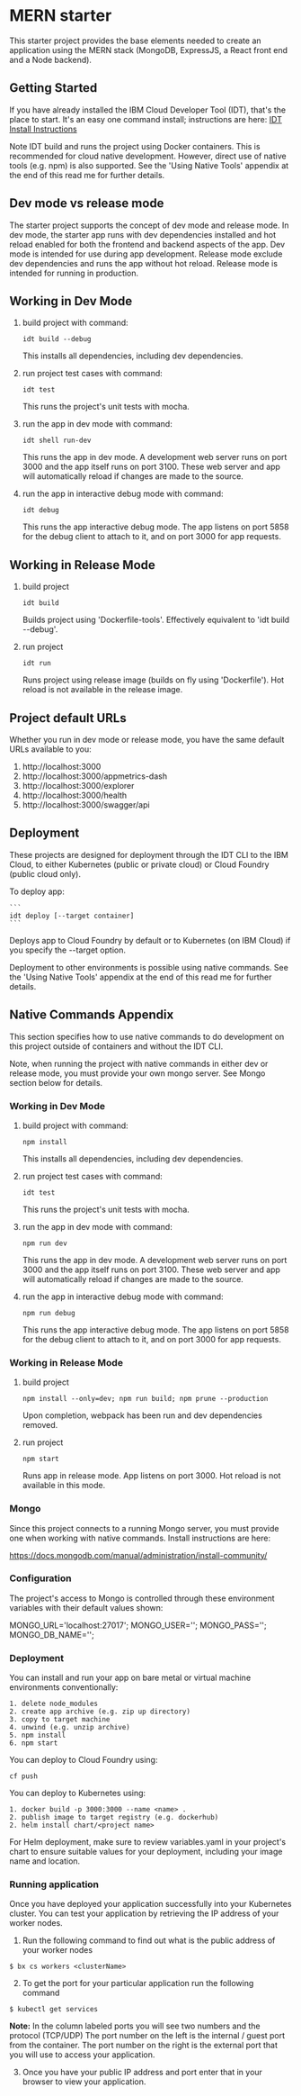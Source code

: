# MERN starter

This starter project provides the base elements needed to create an application using the MERN stack (MongoDB, ExpressJS, a React front end and a Node backend).

## Getting Started

If you have already installed the IBM Cloud Developer Tool (IDT), that's the place to start.  It's an easy one command install; instructions are here:  [IDT Install Instructions](https://github.com/IBM-Cloud/ibm-cloud-developer-tools)

Note IDT build and runs the project using Docker containers.  This is recommended for cloud native development. However, direct use of native tools (e.g. npm) is also supported.  See the 'Using Native Tools' appendix at the end of this read me for further details. 


## Dev mode vs release mode 

The starter project supports the concept of dev mode and release mode.  In dev mode, the starter app runs with dev dependencies installed and hot reload enabled for both the frontend and backend aspects of the app.  Dev mode is intended for use during app development. Release mode exclude dev dependencies and runs the app without hot reload. Release mode is intended for running in production. 

## Working in Dev Mode 

1. build project with command: 

    ```
    idt build --debug
    ```    
    This installs all dependencies, including dev dependencies. 
    
2. run project test cases with command:
    ```
    idt test
    ```
	This runs the project's unit tests with mocha. 
	
3. run the app in dev mode with command: 
    ```
    idt shell run-dev 
    ```
	This runs the app in dev mode.  A development web server runs on port 3000 and the app itself runs on port 3100.  These web server and app will automatically reload if changes are made to the source.
	
4. run the app in interactive debug mode with command: 
    ```
    idt debug
    ```
	This runs the app interactive debug mode.  The app listens on port 5858 for the debug client to attach to it, and on port 3000 for app requests. 

## Working in Release Mode 

1. build project
	```
	idt build 
	``` 
	Builds project using 'Dockerfile-tools'.  Effectively equivalent to 'idt build --debug'.
	
2. run project 
	```
	idt run 
	```
	Runs project using release image (builds on fly using 'Dockerfile').  Hot reload is not available in the release image. 

## Project default URLs 

Whether you run in dev mode or release mode, you have the same default URLs available to you: 

1. http://localhost:3000
2. http://localhost:3000/appmetrics-dash
3. http://localhost:3000/explorer
4. http://localhost:3000/health
5. http://localhost:3000/swagger/api

## Deployment 

These projects are designed for deployment through the IDT CLI to the IBM Cloud, to either Kubernetes (public or private cloud) or Cloud Foundry (public cloud only).  

To deploy app: 

	```
	idt deploy [--target container]
	```

Deploys app to Cloud Foundry by default or to Kubernetes (on IBM Cloud) if you specify the --target option.  

Deployment to other environments is possible using native commands. See the 'Using Native Tools' appendix at the end of this read me for further details. 

## Native Commands Appendix 

This section specifies how to use native commands to do development on this project outside of containers and without the IDT CLI. 

Note, when running the project with native commands in either dev or release mode, you must provide your own mongo server.  See Mongo section below for details.

### Working in Dev Mode 

1. build project with command: 
    ```
    npm install
    ```    
    This installs all dependencies, including dev dependencies. 
    
2. run project test cases with command:
    ```
    idt test
    ```
	This runs the project's unit tests with mocha. 
	
3. run the app in dev mode with command: 
    ```
    npm run dev 
    ```
	This runs the app in dev mode.  A development web server runs on port 3000 and the app itself runs on port 3100.  These web server and app will automatically reload if changes are made to the source.
	
4. run the app in interactive debug mode with command: 
    ```
    npm run debug
    ```
	This runs the app interactive debug mode.  The app listens on port 5858 for the debug client to attach to it, and on port 3000 for app requests.

### Working in Release Mode 

1. build project
	```
	npm install --only=dev; npm run build; npm prune --production 
	``` 
	Upon completion, webpack has been run and dev dependencies removed.
	
2. run project 
	```
	npm start  
	```
	  Runs app in release mode. App listens on port 3000. Hot reload is not available in this mode.
   
### Mongo 

Since this project connects to a running Mongo server, you must provide one when working with native commands.  Install instructions are here:  

https://docs.mongodb.com/manual/administration/install-community/
 
### Configuration

The project's access to Mongo is controlled through these environment variables with their default values shown: 

MONGO_URL='localhost:27017';
MONGO_USER='';
MONGO_PASS='';
MONGO_DB_NAME='';

### Deployment 

You can install and run your app on bare metal or virtual machine environments conventionally: 

```
1. delete node_modules 
2. create app archive (e.g. zip up directory)
3. copy to target machine
4. unwind (e.g. unzip archive) 
5. npm install
6. npm start 
```

You can deploy to Cloud Foundry using: 
```
cf push 
```
You can deploy to Kubernetes using: 
```
1. docker build -p 3000:3000 --name <name> . 
2. publish image to target registry (e.g. dockerhub)
2. helm install chart/<project name>
```
For Helm deployment, make sure to review variables.yaml in your project's chart to ensure suitable values for your deployment, including your image name and location. 

### Running application

Once you have deployed your application successfully into your Kubernetes cluster. You can test your application by retrieving the IP address of your worker nodes.

1. Run the following command to find out what is the public address of your worker nodes

```
$ bx cs workers <clusterName>
```

2. To get the port for your particular application run the following command

```
$ kubectl get services
```

**Note:** In the column labeled ports you will see two numbers and the protocol (TCP/UDP) The port number on the left is the internal / guest port from the container. The port number on the right is the external port that you will use to access your application.

3. Once you have your public IP address and port enter that in your browser to view your application.